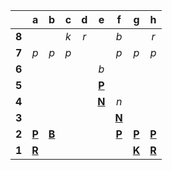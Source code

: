 |     |  a  |  b  |  c  |  d  |  e  |  f  |  g  |  h  |
|:---:|:---:|:---:|:---:|:---:|:---:|:---:|:---:|:---:|
|  **8**  |     |     |  _k_  |  _r_  |     |  _b_  |     |  _r_  |
|  **7**  |  _p_  |  _p_  |  _p_  |     |     |  _p_  |  _p_  |  _p_  |
|  **6**  |     |     |     |     |  _b_  |     |     |     |
|  **5**  |     |     |     |     |  [**P**](https://github.com/grim-kalman)  |     |     |     |
|  **4**  |     |     |     |     |  [**N**](http://localhost:8080/api/chess/select?square=e4)  |  _n_  |     |     |
|  **3**  |     |     |     |     |     |  [**N**](http://localhost:8080/api/chess/select?square=f3)  |     |     |
|  **2**  |  [**P**](http://localhost:8080/api/chess/select?square=a2)  |  [**B**](http://localhost:8080/api/chess/select?square=b2)  |     |     |     |  [**P**](https://github.com/grim-kalman)  |  [**P**](http://localhost:8080/api/chess/select?square=g2)  |  [**P**](http://localhost:8080/api/chess/select?square=h2)  |
|  **1**  |  [**R**](http://localhost:8080/api/chess/select?square=a1)  |     |     |     |     |     |  [**K**](http://localhost:8080/api/chess/select?square=g1)  |  [**R**](https://github.com/grim-kalman)  |

